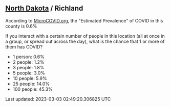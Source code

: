 
## [North Dakota](/united-states/north-dakota) / Richland

According to [MicroCOVID.org](http://microcovid.org),
the "Estimated Prevalence" of COVID in this county is 0.6%

If you interact with a certain number of people in this location
(all at once in a group, or spread out across the day), what is the chance that
1 or more of them has COVID?

- 1 person: 0.6%
- 2 people: 1.2%
- 3 people: 1.8%
- 5 people: 3.0%
- 10 people: 5.9%
- 25 people: 14.0%
- 100 people: 45.3%

Last updated: 2023-03-03 02:49:20.306825 UTC
